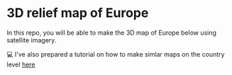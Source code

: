 # 3D relief map of Europe

In this repo, you will be able to make the 3D map of Europe below using satellite imagery.

💻 I've also prepared a tutorial on how to make simlar maps on the country level [here](https://milospopovic.net/making-3d-topographic-maps-in-r/)
